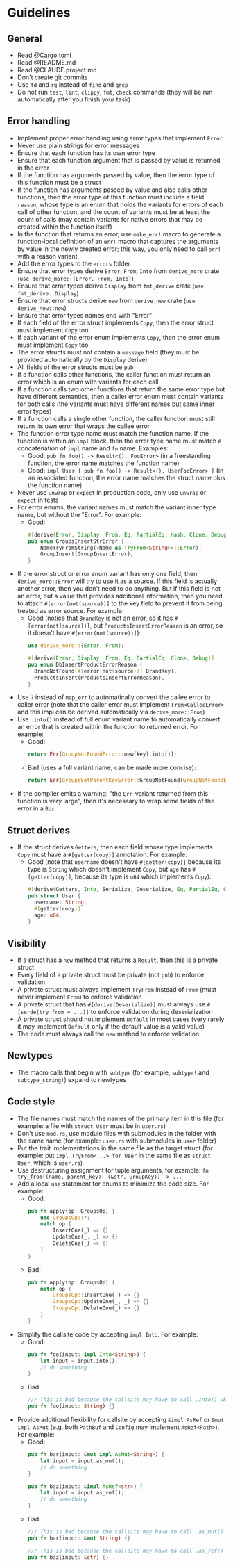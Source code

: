 # Guidelines

## General

* Read @Cargo.toml
* Read @README.md
* Read @CLAUDE.project.md
* Don't create git commits
* Use `fd` and `rg` instead of `find` and `grep`
* Do not run `test`, `lint`, `clippy`, `fmt`, `check` commands (they will be run automatically after you finish your task)

## Error handling

* Implement proper error handling using error types that implement `Error`
* Never use plain strings for error messages
* Ensure that each function has its own error type
* Ensure that each function argument that is passed by value is returned in the error
* If the function has arguments passed by value, then the error type of this function must be a struct
* If the function has arguments passed by value and also calls other functions, then the error type of this function must include a field `reason`, whose type is an enum that holds the variants for errors of each call of other function, and the count of variants must be at least the count of calls (may contain variants for native errors that may be created within the function itself)
* In the function that returns an error, use `make_err!` macro to generate a function-local definition of an `err!` macro that captures the arguments by value in the newly created error; this way, you only need to call `err!` with a reason variant
* Add the error types to the `errors` folder
* Ensure that error types derive `Error`, `From`, `Into` from `derive_more` crate (`use derive_more::{Error, From, Into}`)
* Ensure that error types derive `Display` from `fmt_derive` crate (`use fmt_derive::Display`)
* Ensure that error structs derive `new` from `derive_new` crate (`use derive_new::new`)
* Ensure that error types names end with "Error"
* If each field of the error struct implements `Copy`, then the error struct must implement `Copy` too
* If each variant of the error enum implements `Copy`, then the error enum must implement `Copy` too
* The error structs must not contain a `message` field (they must be provided automatically by the `Display` derive)
* All fields of the error structs must be `pub`
* If a function calls other functions, the caller function must return an error which is an enum with variants for each call
* If a function calls two other functions that return the same error type but have different semantics, then a caller error enum must contain variants for both calls (the variants must have different names but same inner error types)
* If a function calls a single other function, the caller function must still return its own error that wraps the callee error
* The function error type name must match the function name. If the function is within an `impl` block, then the error type name must match a concatenation of `impl` name and `fn` name. Examples:
  * Good: `pub fn foo() -> Result<(), FooError>` (in a freestanding function, the error name matches the function name)
  * Good: `impl User { pub fn foo() -> Result<(), UserFooError> }` (in an associated function, the error name matches the struct name plus the function name)
* Never use `unwrap` or `expect` in production code, only use `unwrap` or `expect` in tests
* For error enums, the variant names must match the variant inner type name, but without the "Error". For example:
  * Good:
    ```rust
    #[derive(Error, Display, From, Eq, PartialEq, Hash, Clone, Debug)]
    pub enum GroupsInsertStrError {
        NameTryFromString(<Name as TryFrom<String>>::Error),
        GroupInsert(GroupInsertError),
    }
    ```
* If the error struct or error enum variant has only one field, then `derive_more::Error` will try to use it as a source. If this field is actually another error, then you don't need to do anything. But if this field is not an error, but a value that provides additional information, then you need to attach `#[error(not(source))]` to the key field to prevent it from being treated as error source. For example:
  * Good (notice that `BrandKey` is not an error, so it has `#[error(not(source))]`, but `ProductsInsertErrorReason` is an error, so it doesn't have `#[error(not(source))]`):
    ```rust
    use derive_more::{Error, From};
    
    #[derive(Error, Display, From, Eq, PartialEq, Clone, Debug)]
    pub enum DbInsertProductErrorReason {
      BrandNotFound(#[error(not(source))] BrandKey),
      ProductsInsert(ProductsInsertErrorReason),
    }
    ```
* Use `?` instead of `map_err` to automatically convert the callee error to caller error (note that the caller error must implement `From<CalleeError>` and this impl can be derived automatically via `derive_more::From`)
* Use `.into()` instead of full enum variant name to automatically convert an error that is created within the function to returned error. For example:
  * Good:
    ```rust
    return Err(GroupNotFoundError::new(key).into());
    ```
  * Bad (uses a full variant name; can be made more concise):
    ```rust
    return Err(GroupsSetParentKeyError::GroupNotFound(GroupNotFoundError::new(key)));
    ```
* If the compiler emits a warning: "the `Err`-variant returned from this function is very large", then it's necessary to wrap some fields of the error in a `Box`

## Struct derives

* If the struct derives `Getters`, then each field whose type implements `Copy` must have a `#[getter(copy)]` annotation. For example:
  * Good (note that `username` doesn't have `#[getter(copy)]` because its type is `String` which doesn't implement `Copy`, but `age` has `#[getter(copy)]`, because its type is `u64` which implements `Copy`):
    ```rust
    #[derive(Getters, Into, Serialize, Deserialize, Eq, PartialEq, Clone, Debug)]
    pub struct User {
      username: String,
      #[getter(copy)]
      age: u64,
    }
    ```

## Visibility

* If a struct has a `new` method that returns a `Result`, then this is a private struct
* Every field of a private struct must be private (not `pub`) to enforce validation
* A private struct must always implement `TryFrom` instead of `From` (must never implement `From`) to enforce validation
* A private struct that has `#[derive(Deserialize)]` must always use `#[serde(try_from = ...)]` to enforce validation during deserialization
* A private struct should not implement `Default` in most cases (very rarely it may implement `Default` only if the default value is a valid value)
* The code must always call the `new` method to enforce validation

## Newtypes

* The macro calls that begin with `subtype` (for example, `subtype!` and `subtype_string!`) expand to newtypes

## Code style

* The file names must match the names of the primary item in this file (for example: a file with `struct User` must be in `user.rs`)
* Don't use `mod.rs`, use module files with submodules in the folder with the same name (for example: `user.rs` with submodules in `user` folder)
* Put the trait implementations in the same file as the target struct (for example: put `impl TryFrom<...> for User` in the same file as `struct User`, which is `user.rs`)
* Use destructuring assignment for tuple arguments, for example: `fn try_from((name, parent_key): (&str, GroupKey)) -> ...`
* Add a local `use` statement for enums to minimize the code size. For example:
  * Good:
    ```rust
    pub fn apply(op: GroupsOp) {
        use GroupsOp::*;
        match op {
            InsertOne(_) => {}
            UpdateOne(_, _) => {}
            DeleteOne(_) => {}
        }
    }
    ```
  * Bad:
    ```rust
    pub fn apply(op: GroupsOp) {
        match op {
            GroupsOp::InsertOne(_) => {}
            GroupsOp::UpdateOne(_, _) => {}
            GroupsOp::DeleteOne(_) => {}
        }
    }
    ```
* Simplify the callsite code by accepting `impl Into`. For example:
  * Good:
    ```rust
    pub fn foo(input: impl Into<String>) {
        let input = input.into();
        // do something
    }
    ```
  * Bad:
    ```rust
    /// This is bad because the callsite may have to call .into() when passing the input argument
    pub fn foo(input: String) {}
    ```
* Provide additional flexibility for callsite by accepting `&impl AsRef` or `&mut impl AsMut` (e.g. both `PathBuf` and `Config` may implement `AsRef<Path>`). For example:
  * Good:
    ```rust
    pub fn bar(input: &mut impl AsMut<String>) {
        let input = input.as_mut();
        // do something
    }
    
    pub fn baz(input: &impl AsRef<str>) {
        let input = input.as_ref();
        // do something
    }
    ```
  * Bad:
    ```rust
    /// This is bad because the callsite may have to call .as_mut() when passing the input argument
    pub fn bar(input: &mut String) {}
    
    /// This is bad because the callsite may have to call .as_ref() when passing the input argument
    pub fn baz(input: &str) {}
    ```
